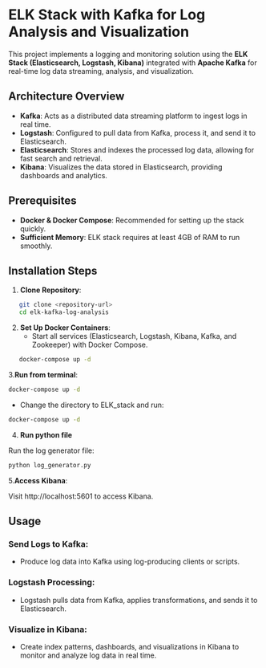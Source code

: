 # ELK Stack with Kafka for Log Analysis and Visualization

This project implements a logging and monitoring solution using the **ELK Stack (Elasticsearch, Logstash, Kibana)** integrated with **Apache Kafka** for real-time log data streaming, analysis, and visualization.

## Architecture Overview

- **Kafka**: Acts as a distributed data streaming platform to ingest logs in real time.
- **Logstash**: Configured to pull data from Kafka, process it, and send it to Elasticsearch.
- **Elasticsearch**: Stores and indexes the processed log data, allowing for fast search and retrieval.
- **Kibana**: Visualizes the data stored in Elasticsearch, providing dashboards and analytics.

## Prerequisites

- **Docker & Docker Compose**: Recommended for setting up the stack quickly.
- **Sufficient Memory**: ELK stack requires at least 4GB of RAM to run smoothly.

## Installation Steps

1. **Clone Repository**:
```bash
   git clone <repository-url>
   cd elk-kafka-log-analysis
```
   
2. **Set Up Docker Containers**:
   - Start all services (Elasticsearch, Logstash, Kibana, Kafka, and Zookeeper) with Docker Compose.
```bash
   docker-compose up -d
```
   
3.**Run from terminal**:

```bash
docker-compose up -d
```
- Change the directory to ELK_stack and run:
```bash
docker-compose up -d
```
4. **Run python file**

Run the log generator file:
```bash
python log_generator.py
```
5.**Access Kibana**:

Visit http://localhost:5601 to access Kibana.

## Usage

### Send Logs to Kafka:
- Produce log data into Kafka using log-producing clients or scripts.

### Logstash Processing:
- Logstash pulls data from Kafka, applies transformations, and sends it to Elasticsearch.

### Visualize in Kibana:
- Create index patterns, dashboards, and visualizations in Kibana to monitor and analyze log data in real time.





